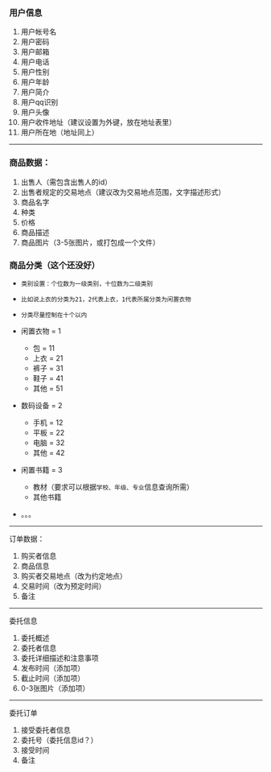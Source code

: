 ### 用户信息

1. 用户帐号名
2. 用户密码
3. 用户邮箱
4. 用户电话
5. 用户性别
6. 用户年龄
7. 用户简介
8. 用户qq识别
9. 用户头像
11. 用户收件地址（建议设置为外键，放在地址表里）
12. 用户所在地（地址同上）

---

### 商品数据：

1. 出售人（需包含出售人的id）
1. 出售者规定的交易地点（建议改为交易地点范围，文字描述形式）
1. 商品名字
1. 种类
1. 价格
1. 商品描述
1. 商品图片（3-5张图片，或打包成一个文件）

### 商品分类（这个还没好）

- `类别设置：个位数为一级类别，十位数为二级类别`
- `比如说上衣的分类为21，2代表上衣，1代表所属分类为闲置衣物`
- `分类尽量控制在十个以内`

- 闲置衣物 = 1
    - 包 = 11
    - 上衣 = 21
    - 裤子 = 31
    - 鞋子 = 41
    - 其他 = 51
- 数码设备 = 2
    - 手机 = 12
    - 平板 = 22
    - 电脑 = 32
    - 其他 = 42
- 闲置书籍 = 3
    - 教材（要求可以根据`学校、年级、专业`信息查询所需）
    - 其他书籍
- 。。。

---

订单数据：

1. 购买者信息
1. 商品信息
1. 购买者交易地点（改为约定地点）
1. 交易时间（改为预定时间）
1. 备注

---

委托信息

1. 委托概述
1. 委托者信息
1. 委托详细描述和注意事项
1. 发布时间（添加项）
1. 截止时间（添加项）
1. 0-3张图片（添加项）

---

委托订单

1. 接受委托者信息
1. 委托号（委托信息id？）
1. 接受时间
1. 备注